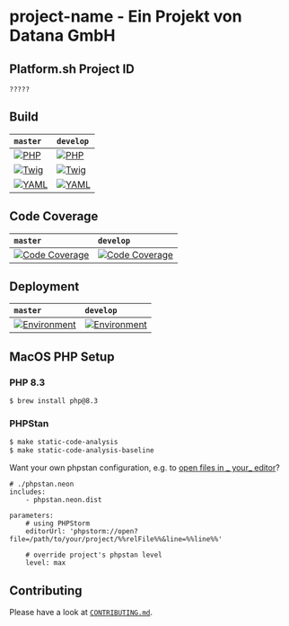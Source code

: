 # project-name - Ein Projekt von Datana GmbH

## Platform.sh Project ID
`?????`

## Build

| `master`                                                       | `develop`                                                       |
|:---------------------------------------------------------------|:----------------------------------------------------------------|
| [![PHP][build-status-master-php]][actions]                     | [![PHP][build-status-develop-php]][actions]                     |
| [![Twig][build-status-master-twig]][actions]                   | [![Twig][build-status-develop-twig]][actions]                   |
| [![YAML][build-status-master-yaml]][actions]                   | [![YAML][build-status-develop-yaml]][actions]                   |

## Code Coverage

| `master`                                                       | `develop`                                                       |
|:---------------------------------------------------------------|:----------------------------------------------------------------|
| [![Code Coverage][coverage-status-master]][codecov]            | [![Code Coverage][coverage-status-develop]][codecov]            |

## Deployment

| `master`                                                       | `develop`                                                       |
|:---------------------------------------------------------------|:----------------------------------------------------------------|
| [![Environment][build-status-master-environment]][actions]     | [![Environment][build-status-develop-environment]][actions]     |

## MacOS PHP Setup

### PHP 8.3

```shell
$ brew install php@8.3
```

### PHPStan

```bash
$ make static-code-analysis
$ make static-code-analysis-baseline
```

Want your own phpstan configuration, e.g. to [open files in _
your_ editor](https://phpstan.org/user-guide/output-format#opening-file-in-an-editor)?

```neon
# ./phpstan.neon
includes:
    - phpstan.neon.dist

parameters:
    # using PHPStorm
    editorUrl: 'phpstorm://open?file=/path/to/your/project/%%relFile%%&line=%%line%%'

    # override project's phpstan level
    level: max
```

## Contributing

Please have a look at [`CONTRIBUTING.md`](.github/CONTRIBUTING.md).

[build-status-develop-environment]: https://github.com/datana-gmbh/project-name/workflows/Environment%20(develop)/badge.svg?branch=develop
[build-status-develop-php]: https://github.com/datana-gmbh/project-name/workflows/PHP/badge.svg?branch=develop
[build-status-develop-twig]: https://github.com/datana-gmbh/project-name/workflows/Twig/badge.svg?branch=develop
[build-status-develop-yaml]: https://github.com/datana-gmbh/project-name/workflows/YAML/badge.svg?branch=develop
[build-status-master-environment]: https://github.com/datana-gmbh/project-name/workflows/Environment%20(master)/badge.svg?branch=master
[build-status-master-php]: https://github.com/datana-gmbh/project-name/workflows/PHP/badge.svg?branch=master
[build-status-master-release]: https://github.com/datana-gmbh/project-name/workflows/Release/badge.svg?branch=master
[build-status-master-twig]: https://github.com/datana-gmbh/project-name/workflows/Twig/badge.svg?branch=master
[build-status-master-yaml]: https://github.com/datana-gmbh/project-name/workflows/YAML/badge.svg?branch=master
[coverage-status-develop]: https://codecov.io/gh/datana-gmbh/project-name/branch/develop/graph/badge.svg?token=KRaxYZkSDu
[coverage-status-master]: https://codecov.io/gh/datana-gmbh/project-name/branch/master/graph/badge.svg?token=KRaxYZkSDu

[actions]: https://github.com/datana-gmbh/project-name/actions
[codecov]: https://codecov.io/gh/datana-gmbh/project-name
